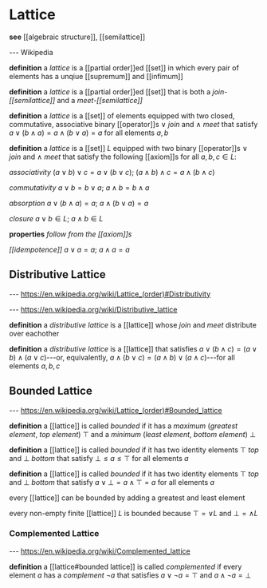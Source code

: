 # Lattice

**see** [[algebraic structure]], [[semilattice]]

--- Wikipedia

**definition** a _lattice_ is a [[partial order]]ed [[set]] in which every pair of elements has a unqiue [[supremum]] and [[infimum]]

**definition** a _lattice_ is a [[partial order]]ed [[set]] that is both a _join-[[semilattice]]_ and a _meet-[[semilattice]]_

**definition** a _lattice_ is a [[set]] of elements equipped with two closed, commutative, associative binary [[operator]]s $\vee$ _join_ and $\wedge$ _meet_ that satisfy $a \vee (b \wedge a) = a \wedge (b \vee a) = a$ for all elements $a, b$

**definition** a _lattice_ is a [[set]] $L$ equipped with two binary [[operator]]s $\vee$ _join_ and $\wedge$ _meet_ that satisfy the following [[axiom]]s for all $a, b, c \in L$:

_associativity_ $(a \vee b) \vee c = a \vee (b \vee c)$; $(a \wedge b) \wedge c = a \wedge (b \wedge c)$

_commutativity_ $a \vee b = b \vee a$; $a \wedge b = b \wedge a$

_absorption_ $a \vee (b \wedge a) = a$; $a \wedge (b \vee a) = a$

_closure_ $a \vee b \in L$; $a \wedge b \in L$

**properties** _follow from the [[axiom]]s_

_[[idempotence]]_ $a \vee a = a$; $a \wedge a = a$

## Distributive Lattice

--- <https://en.wikipedia.org/wiki/Lattice_(order)#Distributivity>

--- <https://en.wikipedia.org/wiki/Distributive_lattice>

**definition** a _distributive lattice_ is a [[lattice]] whose _join_ and _meet_ distribute over eachother

**definition** a _distributive lattice_ is a [[lattice]] that satisfies $a \vee (b \wedge c) = (a \vee b) \wedge (a \vee c)$---or, equivalently, $a \wedge (b \vee c) = (a \wedge b) \vee (a \wedge c)$---for all elements $a, b, c$

## Bounded Lattice

--- <https://en.wikipedia.org/wiki/Lattice_(order)#Bounded_lattice>

**definition** a [[lattice]] is called _bounded_ if it has a _maximum_ (_greatest element_, _top element_) $\top$ and a _minimum_ (_least element_, _bottom element_) $\bot$

**definition** a [[lattice]] is called _bounded_ if it has two identity elements $\top$ _top_ and $\bot$ _bottom_ that satisfy $\bot \leq a \leq \top$ for all elements $a$

**definition** a [[lattice]] is called _bounded_ if it has two identity elements $\top$ _top_ and $\bot$ _bottom_ that satisfy $a \vee \bot = a \wedge \top = a$ for all elements $a$

every [[lattice]] can be bounded by adding a greatest and least element

every non-empty finite [[lattice]] $L$ is bounded because $\top = \vee L$ and $\bot = \wedge L$

### Complemented Lattice

--- <https://en.wikipedia.org/wiki/Complemented_lattice>

**definition** a [[lattice#bounded lattice]] is called _complemented_ if every element $a$ has a _complement_ $\neg a$ that satisfies $a \vee \neg a = \top$ and $a \wedge \neg a = \bot$
